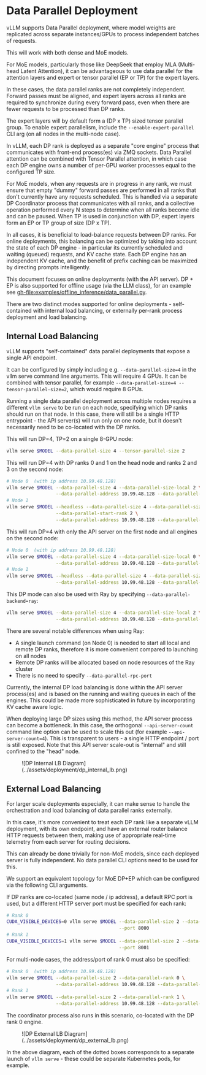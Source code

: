 # Data Parallel Deployment

vLLM supports Data Parallel deployment, where model weights are replicated across separate instances/GPUs to process independent batches of requests.

This will work with both dense and MoE models.

For MoE models, particularly those like DeepSeek that employ MLA (Multi-head Latent Attention), it can be advantageous to use data parallel for the attention layers and expert or tensor parallel (EP or TP) for the expert layers.

In these cases, the data parallel ranks are not completely independent. Forward passes must be aligned, and expert layers across all ranks are required to synchronize during every forward pass, even when there are fewer requests to be processed than DP ranks.

The expert layers will by default form a (DP x TP) sized tensor parallel group. To enable expert parallelism, include the `--enable-expert-parallel` CLI arg (on all nodes in the multi-node case).

In vLLM, each DP rank is deployed as a separate "core engine" process that communicates with front-end process(es) via ZMQ sockets. Data Parallel attention can be combined with Tensor Parallel attention, in which case each DP engine owns a number of per-GPU worker processes equal to the configured TP size.

For MoE models, when any requests are in progress in any rank, we must ensure that empty "dummy" forward passes are performed in all ranks that don't currently have any requests scheduled. This is handled via a separate DP Coordinator process that communicates with all ranks, and a collective operation performed every N steps to determine when all ranks become idle and can be paused. When TP is used in conjunction with DP, expert layers form an EP or TP group of size (DP x TP).

In all cases, it is beneficial to load-balance requests between DP ranks. For online deployments, this balancing can be optimized by taking into account the state of each DP engine - in particular its currently scheduled and waiting (queued) requests, and KV cache state. Each DP engine has an independent KV cache, and the benefit of prefix caching can be maximized by directing prompts intelligently.

This document focuses on online deployments (with the API server). DP + EP is also supported for offline usage (via the LLM class), for an example see <gh-file:examples/offline_inference/data_parallel.py>.

There are two distinct modes supported for online deployments - self-contained with internal load balancing, or externally per-rank process deployment and load balancing.

## Internal Load Balancing

vLLM supports "self-contained" data parallel deployments that expose a single API endpoint.

It can be configured by simply including e.g. `--data-parallel-size=4` in the vllm serve command line arguments. This will require 4 GPUs. It can be combined with tensor parallel, for example `--data-parallel-size=4 --tensor-parallel-size=2`, which would require 8 GPUs.

Running a single data parallel deployment across multiple nodes requires a different `vllm serve` to be run on each node, specifying which DP ranks should run on that node. In this case, there will still be a single HTTP entrypoint - the API server(s) will run only on one node, but it doesn't necessarily need to be co-located with the DP ranks.

This will run DP=4, TP=2 on a single 8-GPU node:

```bash
vllm serve $MODEL --data-parallel-size 4 --tensor-parallel-size 2
```

This will run DP=4 with DP ranks 0 and 1 on the head node and ranks 2 and 3 on the second node:

```bash
# Node 0  (with ip address 10.99.48.128)
vllm serve $MODEL --data-parallel-size 4 --data-parallel-size-local 2 \
                  --data-parallel-address 10.99.48.128 --data-parallel-rpc-port 13345
# Node 1
vllm serve $MODEL --headless --data-parallel-size 4 --data-parallel-size-local 2 \
                  --data-parallel-start-rank 2 \
                  --data-parallel-address 10.99.48.128 --data-parallel-rpc-port 13345
```

This will run DP=4 with only the API server on the first node and all engines on the second node:

```bash
# Node 0  (with ip address 10.99.48.128)
vllm serve $MODEL --data-parallel-size 4 --data-parallel-size-local 0 \
                  --data-parallel-address 10.99.48.128 --data-parallel-rpc-port 13345
# Node 1
vllm serve $MODEL --headless --data-parallel-size 4 --data-parallel-size-local 4 \
                  --data-parallel-address 10.99.48.128 --data-parallel-rpc-port 13345
```

This DP mode can also be used with Ray by specifying `--data-parallel-backend=ray`:

```bash
vllm serve $MODEL --data-parallel-size 4 --data-parallel-size-local 2 \
                  --data-parallel-address 10.99.48.128 --data-parallel-backend=ray
```

There are several notable differences when using Ray:

- A single launch command (on Node 0) is needed to start all local and remote DP ranks, therefore it is more convenient compared to launching on all nodes
- Remote DP ranks will be allocated based on node resources of the Ray cluster
- There is no need to specify `--data-parallel-rpc-port`

Currently, the internal DP load balancing is done within the API server process(es) and is based on the running and waiting queues in each of the engines. This could be made more sophisticated in future by incorporating KV cache aware logic.

When deploying large DP sizes using this method, the API server process can become a bottleneck. In this case, the orthogonal `--api-server-count` command line option can be used to scale this out (for example `--api-server-count=4`). This is transparent to users - a single HTTP endpoint / port is still exposed. Note that this API server scale-out is "internal" and still confined to the "head" node.

<figure markdown="1">
![DP Internal LB Diagram](../assets/deployment/dp_internal_lb.png)
</figure>

## External Load Balancing

For larger scale deployments especially, it can make sense to handle the orchestration and load balancing of data parallel ranks externally.

In this case, it's more convenient to treat each DP rank like a separate vLLM deployment, with its own endpoint, and have an external router balance HTTP requests between them, making use of appropriate real-time telemetry from each server for routing decisions.

This can already be done trivially for non-MoE models, since each deployed server is fully independent. No data parallel CLI options need to be used for this.

We support an equivalent topology for MoE DP+EP which can be configured via the following CLI arguments.

If DP ranks are co-located (same node / ip address), a default RPC port is used, but a different HTTP server port must be specified for each rank:

```bash
# Rank 0
CUDA_VISIBLE_DEVICES=0 vllm serve $MODEL --data-parallel-size 2 --data-parallel-rank 0 \
                                         --port 8000
# Rank 1
CUDA_VISIBLE_DEVICES=1 vllm serve $MODEL --data-parallel-size 2 --data-parallel-rank 1 \
                                         --port 8001
```

For multi-node cases, the address/port of rank 0 must also be specified:

```bash
# Rank 0  (with ip address 10.99.48.128)
vllm serve $MODEL --data-parallel-size 2 --data-parallel-rank 0 \
                  --data-parallel-address 10.99.48.128 --data-parallel-rpc-port 13345
# Rank 1
vllm serve $MODEL --data-parallel-size 2 --data-parallel-rank 1 \
                  --data-parallel-address 10.99.48.128 --data-parallel-rpc-port 13345
```

The coordinator process also runs in this scenario, co-located with the DP rank 0 engine.

<figure markdown="1">
![DP External LB Diagram](../assets/deployment/dp_external_lb.png)
</figure>

In the above diagram, each of the dotted boxes corresponds to a separate launch of `vllm serve` - these could be separate Kubernetes pods, for example.
